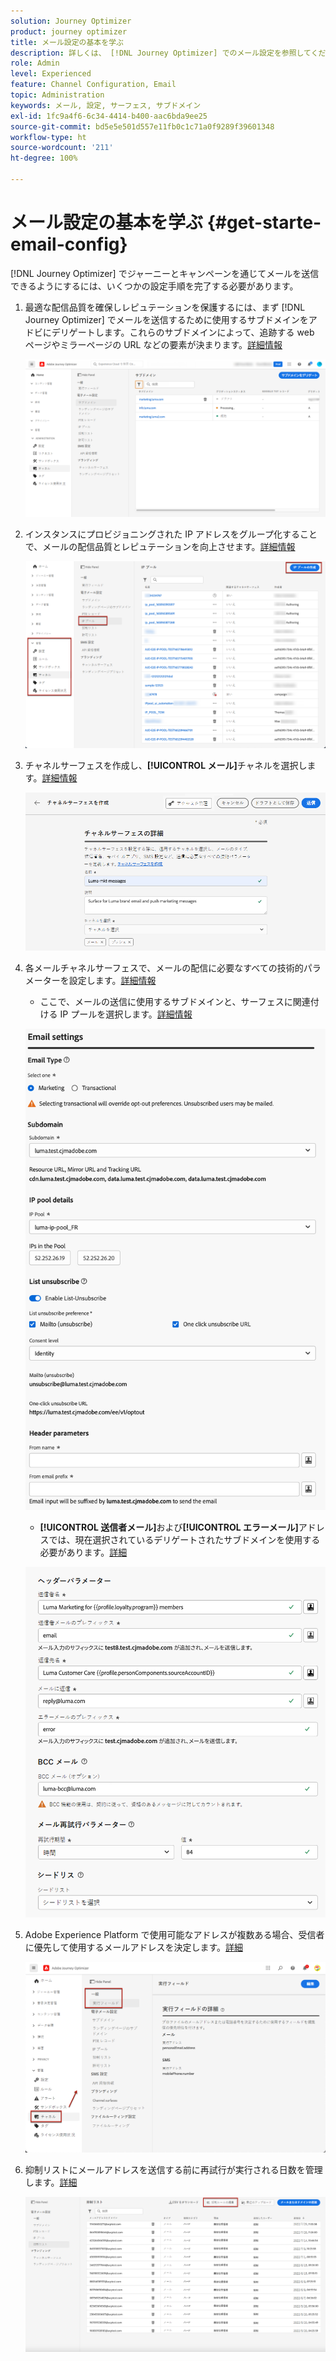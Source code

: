 ```yaml
---
solution: Journey Optimizer
product: journey optimizer
title: メール設定の基本を学ぶ
description: 詳しくは、 [!DNL Journey Optimizer] でのメール設定を参照してください
role: Admin
level: Experienced
feature: Channel Configuration, Email
topic: Administration
keywords: メール, 設定, サーフェス, サブドメイン
exl-id: 1fc9a4f6-6c34-4414-b400-aac6bda9ee25
source-git-commit: bd5e5e501d557e11fb0c1c71a0f9289f39601348
workflow-type: ht
source-wordcount: '211'
ht-degree: 100%

---
```


# メール設定の基本を学ぶ {#get-starte-email-config}

[!DNL Journey Optimizer] でジャーニーとキャンペーンを通じてメールを送信できるようにするには、いくつかの設定手順を完了する必要があります。

1. 最適な配信品質を確保しレピュテーションを保護するには、まず [!DNL Journey Optimizer] でメールを送信するために使用するサブドメインをアドビにデリゲートします。これらのサブドメインによって、追跡する web ページやミラーページの URL などの要素が決まります。[詳細情報](../configuration/about-subdomain-delegation.md)

   ![](../configuration/assets/subdomain-list.png)

1. インスタンスにプロビジョニングされた IP アドレスをグループ化することで、メールの配信品質とレピュテーションを向上させます。[詳細情報](../configuration/ip-pools.md)

   ![](../configuration/assets/ip-pool-create.png)

1. チャネルサーフェスを作成し、**[!UICONTROL メール]**&#x200B;チャネルを選択します。[詳細情報](../configuration/channel-surfaces.md)


   ![](../configuration/assets/preset-general.png)

1. 各メールチャネルサーフェスで、メールの配信に必要なすべての技術的パラメーターを設定します。[詳細情報](email-settings.md)

   * ここで、メールの送信に使用するサブドメインと、サーフェスに関連付ける IP プールを選択します。[詳細情報](email-settings.md#subdomains-and-ip-pools)

   ![](assets/surface-subdomain-ip-pool.png)

   * **[!UICONTROL 送信者メール]**&#x200B;および&#x200B;**[!UICONTROL エラーメール]**&#x200B;アドレスでは、現在選択されているデリゲートされたサブドメインを使用する必要があります。[詳細](email-settings.md#email-header)

   ![](assets/preset-header.png)

1. Adobe Experience Platform で使用可能なアドレスが複数ある場合、受信者に優先して使用するメールアドレスを決定します。[詳細](../configuration/primary-email-addresses.md)

   ![](../configuration/assets/primary-address-execution-fields.png)

1. 抑制リストにメールアドレスを送信する前に再試行が実行される日数を管理します。[詳細](../configuration/manage-suppression-list.md)

   ![](../configuration/assets/suppression-list-edit-retries.png)
